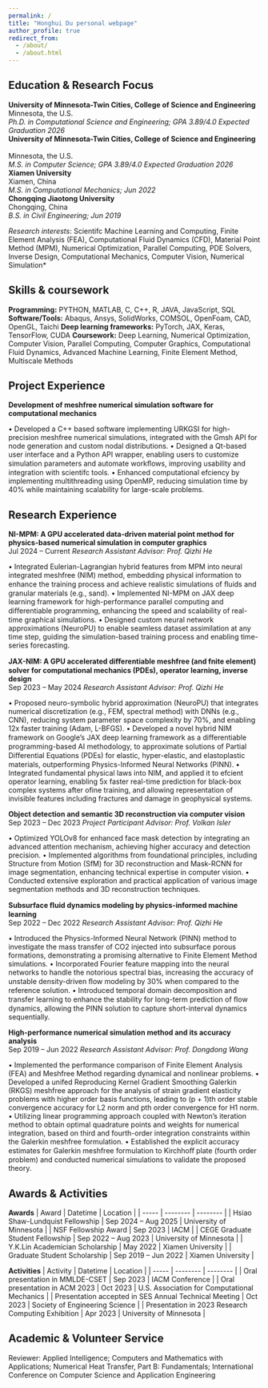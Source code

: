 ```yaml
---
permalink: /
title: "Honghui Du personal webpage"
author_profile: true
redirect_from: 
  - /about/
  - /about.html
---
```



Education & Research Focus
------
**University of Minnesota-Twin Cities, College of Science and Engineering** <br>
Minnesota, the U.S. <br>
*Ph.D. in Computational Science and Engineering; GPA 3.89/4.0 	Expected Graduation 2026* <br>
**University of Minnesota-Twin Cities, College of Science and Engineering** <br>	
Minnesota, the U.S. <br>
*M.S. in Computer Science; GPA 3.89/4.0 	Expected Graduation 2026* <br>
**Xiamen University** <br>
Xiamen, China <br>
*M.S. in Computational Mechanics; 	Jun 2022* <br>
**Chongqing Jiaotong University** <br>
Chongqing, China <br>
*B.S. in Civil Engineering; 	Jun 2019* <br>

*Research interests*: Scientifc Machine Learning and Computing, Finite Element Analysis (FEA), Computational Fluid Dynamics (CFD), Material Point Method (MPM), Numerical Optimization, Parallel Computing, PDE Solvers, Inverse Design, Computational Mechanics, Computer Vision, Numerical Simulation* <br>

Skills & coursework
------
**Programming:** PYTHON, MATLAB, C, C++, R, JAVA, JavaScript, SQL
**Software/Tools:** Abaqus, Ansys, SolidWorks, COMSOL, OpenFoam, CAD, OpenGL, Taichi
**Deep learning frameworks:** PyTorch, JAX, Keras, TensorFlow, CUDA
**Coursework:** Deep Learning, Numerical Optimization, Computer Vision, Parallel Computing, Computer Graphics, Computational Fluid Dynamics, Advanced Machine Learning, Finite Element Method, Multiscale Methods

Project Experience
------
**Development of meshfree numerical simulation software for computational mechanics** 

• Developed a C++ based software implementing URKGSI for high-precision meshfree numerical simulations, integrated with the Gmsh API for node generation and custom nodal distributions.
• Designed a Qt-based user interface and a Python API wrapper, enabling users to customize simulation parameters and automate workﬂows, improving usability and integration with scientifc tools.
• Enhanced computational efciency by implementing multithreading using OpenMP, reducing simulation time by 40% while maintaining scalability for large-scale problems.

Research Experience
------
**NI-MPM: A GPU accelerated data-driven material point method for physics-based numerical simulation in computer graphics**  
Jul 2024 – Current 
*Research Assistant Advisor: Prof. Qizhi He* 

• Integrated Eulerian-Lagrangian hybrid features from MPM into neural integrated meshfree (NIM) method,
embedding physical information to enhance the training process and achieve realistic simulations of ﬂuids and
granular materials (e.g., sand).
• Implemented NI-MPM on JAX deep learning framework for high-performance parallel computing and diﬀerentiable
programming, enhancing the speed and scalability of real-time graphical simulations.
• Designed custom neural network approximations (NeuroPU) to enable seamless dataset assimilation at any time
step, guiding the simulation-based training process and enabling time-series forecasting.

**JAX-NIM: A GPU accelerated diﬀerentiable meshfree (and fnite element) solver for computational mechanics (PDEs), operator learning, inverse design**  
Sep 2023 – May 2024 
*Research Assistant Advisor: Prof. Qizhi He* 

• Proposed neuro-symbolic hybrid approximation (NeuroPU) that integrates numerical discretization (e.g., FEM,
spectral method) with DNNs (e.g., CNN), reducing system parameter space complexity by 70%, and enabling 12x
faster training (Adam, L-BFGS).
• Developed a novel hybrid NIM framework on Google’s JAX deep learning framework as a diﬀerentiable
programming-based AI methodology, to approximate solutions of Partial Diﬀerential Equations (PDEs) for elastic,
hyper-elastic, and elastoplastic materials, outperforming Physics-Informed Neural Networks (PINN).
• Integrated fundamental physical laws into NIM, and applied it to efcient operator learning, enabling 5x faster
real-time prediction for black-box complex systems after ofine training, and allowing representation of invisible
features including fractures and damage in geophysical systems.

**Object detection and semantic 3D reconstruction via computer vision**  
Sep 2023 – Dec 2023 
*Project Participant Advisor: Prof. Volkan Isler* 

• Optimized YOLOv8 for enhanced face mask detection by integrating an advanced attention mechanism, achieving
higher accuracy and detection precision.
• Implemented algorithms from foundational principles, including Structure from Motion (SfM) for 3D reconstruction
and Mask-RCNN for image segmentation, enhancing technical expertise in computer vision.
• Conducted extensive exploration and practical application of various image segmentation methods and 3D
reconstruction techniques.

**Subsurface ﬂuid dynamics modeling by physics-informed machine learning**  
Sep 2022 – Dec 2022 
*Research Assistant Advisor: Prof. Qizhi He* 

• Introduced the Physics-Informed Neural Network (PINN) method to investigate the mass transfer of CO2 injected
into subsurface porous formations, demonstrating a promising alternative to Finite Element Method simulations.
• Incorporated Fourier feature mapping into the neural networks to handle the notorious spectral bias, increasing the
accuracy of unstable density-driven ﬂow modeling by 30% when compared to the reference solution.
• Introduced temporal domain decomposition and transfer learning to enhance the stability for long-term prediction
of ﬂow dynamics, allowing the PINN solution to capture short-interval dynamics sequentially.

**High-performance numerical simulation method and its accuracy analysis**  
Sep 2019 – Jun 2022 
*Research Assistant Advisor: Prof. Dongdong Wang* 

• Implemented the performance comparison of Finite Element Analysis (FEA) and Meshfree Method regarding
dynamical and nonlinear problems.
• Developed a unifed Reproducing Kernel Gradient Smoothing Galerkin (RKGS) meshfree approach for the analysis
of strain gradient elasticity problems with higher order basis functions, leading to (p + 1)th order stable convergence
accuracy for L2 norm and pth order convergence for H1 norm.
• Utilizing linear programming approach coupled with Newton’s iteration method to obtain optimal quadrature
points and weights for numerical integration, based on third and fourth-order integration constraints within the
Galerkin meshfree formulation.
• Established the explicit accuracy estimates for Galerkin meshfree formulation to Kirchhoﬀ plate (fourth order
problem) and conducted numerical simulations to validate the proposed theory.

Awards & Activities
------
**Awards**
| Award | Datetime | Location |
| ----- | -------- | -------- |
| Hsiao Shaw-Lundquist Fellowship | Sep 2024 – Aug 2025 | University of Minnesota | 
| NSF Fellowship Award | Sep 2023 | IACM | 
| CEGE Graduate Student Fellowship | Sep 2022 – Aug 2023 | University of Minnesota | 
| Y.K.Lin Academician Scholarship | May 2022 | Xiamen University | 
| Graduate Student Scholarship | Sep 2019 – Jun 2022 | Xiamen University | 

**Activities**
| Activity | Datetime | Location |
| ----- | -------- | -------- |
| Oral presentation in MMLDE-CSET | Sep 2023 | IACM Conference | 
| Oral presentation in ACM 2023 | Oct 2023 | U.S. Association for Computational Mechanics | 
| Presentation accepted in SES Annual Technical Meeting | Oct 2023 | Society of Engineering Science | 
| Presentation in 2023 Research Computing Exhibition | Apr 2023 | University of Minnesota | 

Academic & Volunteer Service
------
Reviewer: Applied Intelligence; Computers and Mathematics with Applications; Numerical Heat Transfer, Part B: Fundamentals; International Conference on Computer Science and Application Engineering
